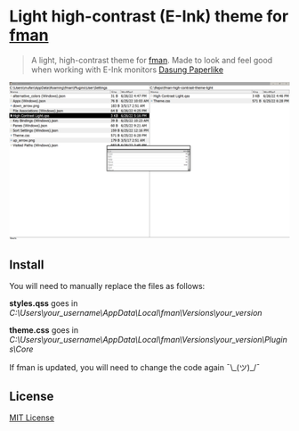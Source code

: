 # Light high-contrast (E-Ink) theme for [fman](https://fman.io/)

> A light, high-contrast theme for [fman](https://fman.io/).
> Made to look and feel good when working with E-Ink monitors [Dasung Paperlike](http://www.dasungtech.com/)

![Screenshot](./Screenshot.png)

## Install

You will need to manually replace the files as follows:

**styles.qss** goes in _C:\Users\your_username\AppData\Local\fman\Versions\your_version_

**theme.css** goes in _C:\Users\your_username\AppData\Local\fman\Versions\your_version\Plugins\Core_

If fman is updated, you will need to change the code again ¯\\\_(ツ)\_/¯

## License

[MIT License](./LICENSE)
